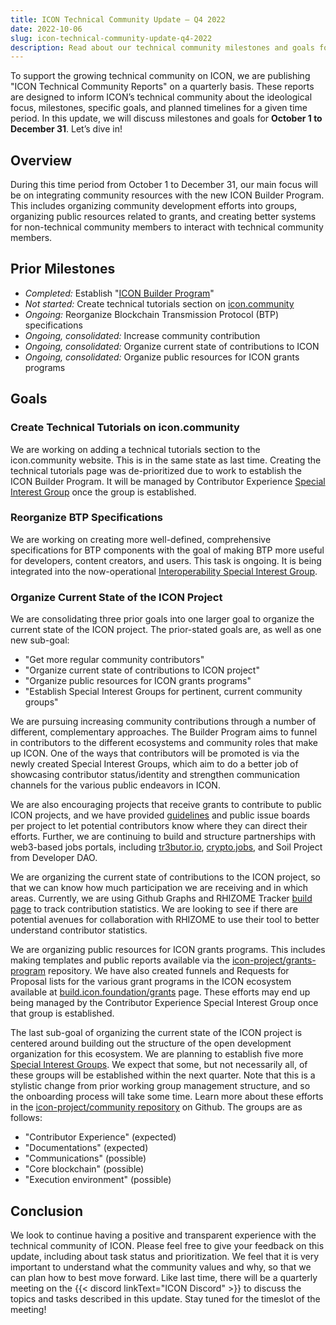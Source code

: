 ```yaml
---
title: ICON Technical Community Update – Q4 2022
date: 2022-10-06
slug: icon-technical-community-update-q4-2022
description: Read about our technical community milestones and goals for October 1 to December 31.
---
```


To support the growing technical community on ICON, we are publishing "ICON Technical Community Reports" on a quarterly basis. These reports are designed to inform ICON’s technical community about  the ideological focus, milestones, specific goals, and planned timelines for a given time period. In this update, we will discuss milestones and goals for **October 1 to December 31**. Let’s dive in!

## Overview

During this time period from October 1 to December 31, our main focus will be on integrating community resources with the new ICON Builder Program. This includes organizing community development efforts into groups, organizing public resources related to grants, and creating better systems for non-technical community members to interact with technical community members.

## Prior Milestones

* *Completed:* Establish "[ICON Builder Program](https://build.icon.foundation)"
* *Not started:* Create technical tutorials section on [icon.community](https://icon.community)
* *Ongoing:* Reorganize Blockchain Transmission Protocol (BTP) specifications
* *Ongoing, consolidated:* Increase community contribution
* *Ongoing, consolidated:* Organize current state of contributions to ICON
* *Ongoing, consolidated:* Organize public resources for ICON grants programs

## Goals

### Create Technical Tutorials on icon.community

We are working on adding a technical tutorials section to the icon.community website. This is in the same state as last time. Creating the technical tutorials page was de-prioritized due to work to establish the ICON Builder Program. It will be managed by Contributor Experience [Special Interest Group](https://github.com/icon-project/community/blob/main/GOVERNANCE.md#special-interest-groups) once the group is established.

### Reorganize BTP Specifications

We are working on creating more well-defined, comprehensive specifications for BTP components with the goal of making BTP more useful for developers, content creators, and users. This task is ongoing. It is being integrated into the now-operational [Interoperability Special Interest Group](https://github.com/icon-project/community/tree/main/special-interest-groups/interoperability).

### Organize Current State of the ICON Project

We are consolidating three prior goals into one larger goal to organize the current state of the ICON project. The prior-stated goals are, as well as one new sub-goal:

* "Get more regular community contributors"
* "Organize current state of contributions to ICON project"
* "Organize public resources for ICON grants programs"
* "Establish Special Interest Groups for pertinent, current community groups"

We are pursuing increasing community contributions through a number of different, complementary approaches. The Builder Program aims to funnel in contributors to the different ecosystems and community roles that make up ICON. One of the ways that contributors will be promoted is via the newly created Special Interest Groups, which aim to do a better job of showcasing contributor status/identity and strengthen communication channels for the various public endeavors in ICON.

We are also encouraging projects that receive grants to contribute to public ICON projects, and we have provided [guidelines](https://github.com/icon-project/community/tree/main/guidelines) and public issue boards per project to let potential contributors know where they can direct their efforts. Further, we are continuing to build and structure partnerships with web3-based jobs portals, including [tr3butor.io](https://app.tr3butor.io), [crypto.jobs](https://crypto.jobs), and Soil Project from Developer DAO.

We are organizing the current state of contributions to the ICON project, so that we can know how much participation we are receiving and in which areas. Currently, we are using Github Graphs and RHIZOME Tracker [build page](https://tracker.rhizome.dev/build/) to track contribution statistics. We are looking to see if there are potential avenues for collaboration with RHIZOME to use their tool to better understand contributor statistics.

We are organizing public resources for ICON grants programs. This includes making templates and public reports available via the [icon-project/grants-program](https://github.com/icon-project/grants-program) repository. We have also created funnels and Requests for Proposal lists for the various grant programs in the ICON ecosystem available at [build.icon.foundation/grants](https://build.icon.foundation/grants) page. These efforts may end up being managed by the Contributor Experience Special Interest Group once that group is established.

The last sub-goal of organizing the current state of the ICON project is centered around building out the structure of the open development organization for this ecosystem. We are planning to establish five more [Special Interest Groups](https://github.com/icon-project/community/blob/main/GOVERNANCE.md#special-interest-groups). We expect that some, but not necessarily all, of these groups will be established within the next quarter. Note that this is a stylistic change from prior working group management structure, and so the onboarding process will take some time. Learn more about these efforts in the [icon-project/community repository](https://github.com/icon-project/community) on Github. The groups are as follows:

* "Contributor Experience" (expected)
* "Documentations" (expected)
* "Communications" (possible)
* "Core blockchain" (possible)
* "Execution environment" (possible)

## Conclusion

We look to continue having a positive and transparent experience with the technical community of ICON. Please feel free to give your feedback on this update, including about task status and prioritization. We feel that it is very important to understand what the community values and why, so that we can plan how to best move forward. Like last time, there will be a quarterly meeting on the {{< discord linkText="ICON Discord" >}} to discuss the topics and tasks described in this update. Stay tuned for the timeslot of the meeting!